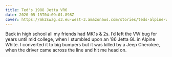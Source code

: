 ```yaml
---
title: Ted's 1988 Jetta VR6
date: 2020-05-15T04:09:01.898Z
cover: https://mk2swag.s3.eu-west-3.amazonaws.com/stories/teds-alpine-white-1988-jetta-cover.jpg
---
```

Back in high school all my friends had MK1s & 2s. I’d left the VW bug for years until mid college, when I stumbled upon an ’86 Jetta GL in Alpine White. I converted it to big bumpers but it was killed by a Jeep Cherokee, when the driver came across the line and hit me head on.